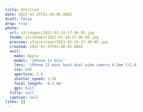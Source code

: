 ```yaml
---
title: Untitled
date: 2022-01-25T01:46:05.000Z
draft: false
drop: true
photo:
  url: s3/images/2022-01-24-17-46-05.jpg
  thumb: s3/thumbs/2022-01-24-17-46-05.jpg
  preview: s3/previews/2022-01-24-17-46-05.jpg
  created: 2022-01-25T01:46:05.000Z
  exif:
    make: Apple
    model: 'iPhone 12 mini'
    lens: 'iPhone 12 mini back dual wide camera 4.2mm f/1.6'
    iso: 640
    aperture: 1.6
    shutter_speed: 1/30
    focal_length: '4.2 mm'
    gps: null
  title: null
  caption: null
links: []
---
```

